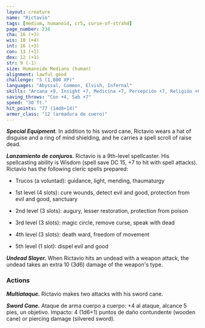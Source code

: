 ```yaml
---
layout: creature
name: "Rictavio"
tags: [medium, humanoid, cr5, curse-of-strahd]
page_number: 238
cha: 16 (+3)
wis: 18 (+4)
int: 16 (+3)
con: 13 (+1)
dex: 12 (+1)
str: 9 (-1)
size: Humanoide Mediano (human)
alignment: lawful good
challenge: "5 (1,800 XP)"
languages: "Abyssal, Common, Elvish, Infernal"
skills: "Arcana +9, Insight +7, Medicina +7, Percepción +7, Religión +6, Sleight of Hand +4"
saving_throws: "Con +4, Sab +7"
speed: "30 ft."
hit_points: "77 (14d8+14)"
armor_class: "12 (armadura de cuero)"
---
```


***Special Equipment.*** In addition to his sword cane, Rictavio wears a hat of disguise and a ring of mind shielding, and he carries a spell scroll of raise dead.

***Lanzamiento de conjuros.*** Rictavio is a 9th-level spellcaster. His spellcasting ability is Wisdom (spell save DC 15, +7 to hit with spell attacks). Rictavio has the following cleric spells prepared:

* Trucos (a voluntad): guidance, light, mending, thaumaturgy

* 1st level (4 slots): cure wounds, detect evil and good, protection from evil and good, sanctuary

* 2nd level (3 slots): augury, lesser restoration, protection from poison

* 3rd level (3 slots): magic circle, remove curse, speak with dead

* 4th level (3 slots): death ward, freedom of movement

* 5th level (1 slot): dispel evil and good

***Undead Slayer.*** When Rictavio hits an undead with a weapon attack, the undead takes an extra 10 (3d6) damage of the weapon's type.

### Actions

***Multiataque.*** Rictavio makes two attacks with his sword cane.

***Sword Cane.*** Ataque de arma cuerpo a cuerpo: +4 al ataque, alcance 5 pies, un objetivo. Impacto: 4 (1d6+1) puntos de daño contundente (wooden cane) or piercing damage (silvered sword).